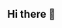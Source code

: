## Hi there 👋

<!--
**ColinH-98/ColinH-98** is a ✨ _special_ ✨ repository because its `README.md` (this file) appears on your GitHub profile.

Here are some ideas to get you started:

- 🔭 I’m currently working on advancing my engineering skills so I can work in High Performance Engineering throughout the motorsport, aviation or marine industry.
- 💡My enginneering profile can be accessed via this link - (https://www.canva.com/design/DAGTFIaoI2s/-TzO45KmPCnmUNDSR_kM4A/edit?utm_content=DAGTFIaoI2s&utm_campaign=designshare&utm_medium=link2&utm_source=sharebutton)
- 🌱 I’m currently learning Python 
- 📫 How to reach me: Best to use hartcwork@gmail.com

-->
